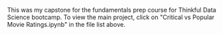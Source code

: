 This was my capstone for the fundamentals prep course for Thinkful Data Science bootcamp.  To view the main project, click on "Critical vs Popular Movie Ratings.ipynb" in the file list above.
